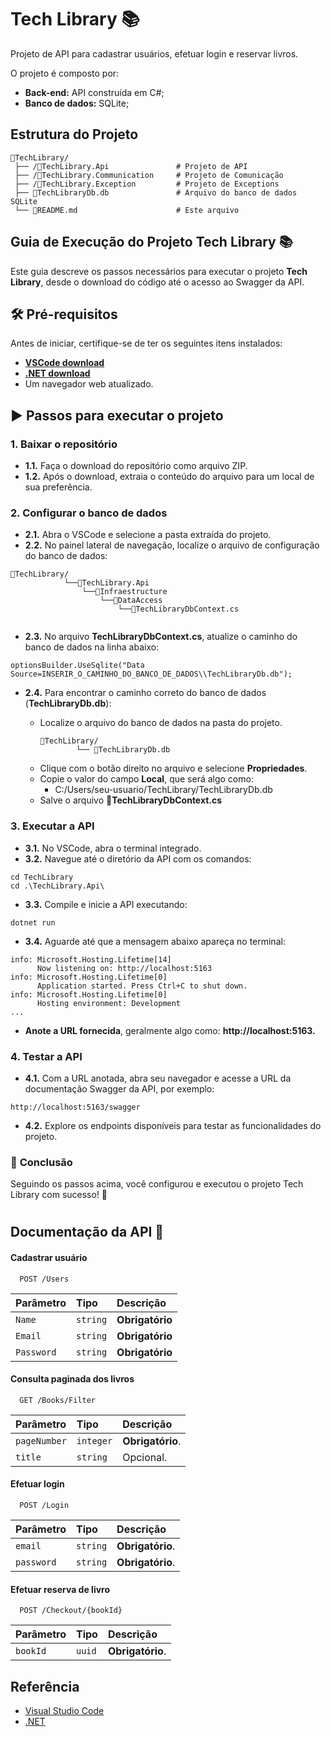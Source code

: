 # Tech Library 📚

Projeto de API para cadastrar usuários, efetuar login e reservar livros.

O projeto é composto por:

- **Back-end:** API construída em C#;
- **Banco de dados:** SQLite;

## Estrutura do Projeto

```plaintext
📂TechLibrary/
 ├── /📂TechLibrary.Api               # Projeto de API
 ├── /📂TechLibrary.Communication     # Projeto de Comunicação
 ├── /📂TechLibrary.Exception         # Projeto de Exceptions   
 ├── 💾TechLibraryDb.db               # Arquivo do banco de dados SQLite
 └── 📝README.md                      # Este arquivo
```

 ## Guia de Execução do Projeto Tech Library 📚

Este guia descreve os passos necessários para executar o projeto **Tech Library**, desde o download do código até o acesso ao Swagger da API.

## 🛠️ Pré-requisitos
Antes de iniciar, certifique-se de ter os seguintes itens instalados:

- **[VSCode download](https://code.visualstudio.com/download)**
- **[.NET download](https://dotnet.microsoft.com/pt-br/download)**
- Um navegador web atualizado.

## ▶️ Passos para executar o projeto
### **1. Baixar o repositório**
- **1.1.** Faça o download do repositório como arquivo ZIP.
- **1.2.** Após o download, extraia o conteúdo do arquivo para um local de sua preferência.

### **2. Configurar o banco de dados**
- **2.1.** Abra o VSCode e selecione a pasta extraída do projeto.
- **2.2.** No painel lateral de navegação, localize o arquivo de configuração do banco de dados:
```
📂TechLibrary/
            └──📂TechLibrary.Api
                └──📂Infraestructure
                    └──📂DataAccess
                        └──📄TechLibraryDbContext.cs
         
```
- **2.3.** No arquivo **TechLibraryDbContext.cs**, atualize o caminho do banco de dados na linha abaixo:
```
optionsBuilder.UseSqlite("Data Source=INSERIR_O_CAMINHO_DO_BANCO_DE_DADOS\\TechLibraryDb.db");
```
- **2.4.** Para encontrar o caminho correto do banco de dados (**TechLibraryDb.db**):

    - Localize o arquivo do banco de dados na pasta do projeto.
        ```
        📂TechLibrary/
                └── 💾TechLibraryDb.db
        ```
    - Clique com o botão direito no arquivo e selecione **Propriedades**.
    - Copie o valor do campo **Local**, que será algo como:
        - C:/Users/seu-usuario/TechLibrary/TechLibraryDb.db
    - Salve o arquivo 📄**TechLibraryDbContext.cs**

### **3. Executar a API**
- **3.1.** No VSCode, abra o terminal integrado.
- **3.2.** Navegue até o diretório da API com os comandos:
```
cd TechLibrary
cd .\TechLibrary.Api\
```
- **3.3.** Compile e inicie a API executando:
```
dotnet run

```
- **3.4.** Aguarde até que a mensagem abaixo apareça no terminal:
```
info: Microsoft.Hosting.Lifetime[14]
      Now listening on: http://localhost:5163
info: Microsoft.Hosting.Lifetime[0]
      Application started. Press Ctrl+C to shut down.
info: Microsoft.Hosting.Lifetime[0]
      Hosting environment: Development
...

```
- **Anote a URL fornecida**, geralmente algo como: **http://localhost:5163.**

### **4. Testar a API**
- **4.1.** Com a URL anotada, abra seu navegador e acesse a URL da documentação Swagger da API, por exemplo:
```
http://localhost:5163/swagger
```
- **4.2.** Explore os endpoints disponíveis para testar as funcionalidades do projeto.

### 🏁 **Conclusão**
Seguindo os passos acima, você configurou e executou o projeto Tech Library com sucesso! 🚀
#
## Documentação da API 📄

#### Cadastrar usuário

```http
  POST /Users
```

| Parâmetro     | Tipo       | Descrição        |
| :------------ | :-------   | :--------------- |
| `Name`        | `string`   | **Obrigatório**  |
| `Email`       | `string`   | **Obrigatório**  |
| `Password`    | `string`   | **Obrigatório**  |

#### Consulta paginada dos livros

```http
  GET /Books/Filter
```
| Parâmetro    | Tipo     | Descrição         |
| :--------    | :------- | :---------------- |
| `pageNumber` | `integer`| **Obrigatório**.  |
| `title`      | `string` | Opcional.         |

#### Efetuar login

```http
  POST /Login
```

| Parâmetro  | Tipo     | Descrição         |
| :--------  | :------- | :---------------- |
| `email`    | `string` | **Obrigatório**.  |
| `password` | `string` | **Obrigatório**.  |

#### Efetuar reserva de livro

```http
  POST /Checkout/{bookId}
```

| Parâmetro | Tipo     | Descrição        |
| :-------- | :------- | :----------------|
| `bookId ` | `uuid`   | **Obrigatório**. |

## Referência

 - [Visual Studio Code](https://code.visualstudio.com/download)
 - [.NET](https://dotnet.microsoft.com/pt-br/download)
 

